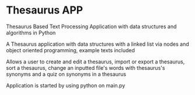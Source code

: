 # Thesaurus APP

Thesaurus Based Text Processing Application with data structures and algorithms in Python

A Thesaurus application with data structures with a linked list via nodes and object oriented programming, example texts included

Allows a user to create and edit a thesaurus, import or export a thesaurus, sort a thesaurus, change an inputted file's words with thesaurus's synonyms and a quiz on synonyms in a thesaurus

Application is started by using python on main.py
